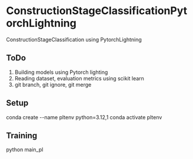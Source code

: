 # ConstructionStageClassificationPytorchLightning
ConstructionStageClassification using PytorchLightning
## ToDo
1. Building models using Pytorch lighting
2. Reading dataset, evaluation metrics using scikit learn
3. git branch, git ignore, git merge

## Setup
conda create --name pltenv python=3.12,1
conda activate pltenv
## Training
python main_pl